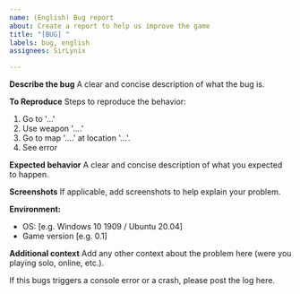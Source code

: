 ```yaml
---
name: (English) Bug report
about: Create a report to help us improve the game
title: "[BUG] "
labels: bug, english
assignees: SirLynix

---
```


**Describe the bug**
A clear and concise description of what the bug is.

**To Reproduce**
Steps to reproduce the behavior:
1. Go to '...'
2. Use weapon '....'
3. Go to map '....' at location '...'.
4. See error

**Expected behavior**
A clear and concise description of what you expected to happen.

**Screenshots**
If applicable, add screenshots to help explain your problem.

**Environment:**
 - OS: [e.g. Windows 10 1909 / Ubuntu 20.04]
 - Game version [e.g. 0.1]

**Additional context**
Add any other context about the problem here (were you playing solo, online, etc.).

If this bugs triggers a console error or a crash, please post the log here.
